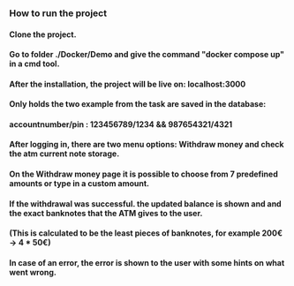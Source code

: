 ### How to run the project

#### Clone the project.
#### Go to folder ./Docker/Demo and give the command "docker compose up" in a cmd tool.

#### After the installation, the project will be live on: localhost:3000
#### Only holds the two example from the task are saved in the database: 
#### accountnumber/pin : 123456789/1234 && 987654321/4321
#### After logging in, there are two menu options: Withdraw money and check the atm current note storage.
#### On the Withdraw money page it is possible to choose from 7 predefined amounts or type in a custom amount. 
#### If the withdrawal was successful. the updated balance is shown and and the exact banknotes that the ATM gives to the user. 
#### (This is calculated to be the least pieces of banknotes, for example 200€ -> 4 * 50€)
#### In case of an error, the error is shown to the user with some hints on what went wrong.
